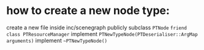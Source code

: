 # how to create a new node type:

create a new file inside inc/scenegraph
publicly subclass `PTNode`
`friend class PTResourceManager`
implement `PTNewTypeNode(PTDeserialiser::ArgMap arguments)`
implement `~PTNewTypeNode()`